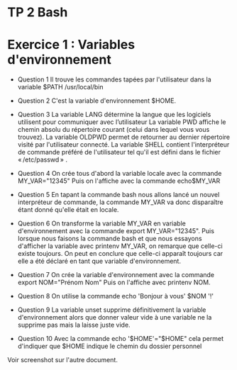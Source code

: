 ﻿# TP 2 Bash



# Exercice 1 : Variables d'environnement

 - Question 1 
	 Il trouve les commandes tapées par l'utilisateur dans la variable $PATH
	 /usr/local/bin
	 
 - Question 2 
	 C'est la variable d'environnement $HOME.
	 
 - Question 3 
	 La variable LANG détermine la langue que les logiciels utilisent pour communiquer avec l’utilisateur
	 La variable PWD affiche le chemin absolu du répertoire courant (celui dans lequel vous vous trouvez).
	 La variable OLDPWD permet de retourner au dernier répertoire visité par l'utilisateur connecté.
	 La variable SHELL contient l'interpréteur de commande préféré de l'utilisateur tel qu'il est défini dans le fichier « /etc/passwd » .
	 
 - Question 4 
	 On crée tous d'abord la variable locale avec la commande MY_VAR="12345"
	 Puis on l'affiche avec la commande echo$MY_VAR
	 
 - Question 5 
	 En tapant la commande bash nous allons lancé un nouvel interpréteur de commande, la commande MY_VAR va donc disparaître étant donné qu'elle était en locale.
	 
 - Question 6 
	 On transforme la variable MY_VAR en variable d'environnement avec la commande export MY_VAR="12345".
	 Puis lorsque nous faisons la commande bash et que nous essayons d'afficher la variable avec printenv MY_VAR, on remarque que celle-ci existe toujours. On peut en conclure que celle-ci apparaît toujours car elle a été déclaré en tant que variable d'environnement.
	 
 - Question 7
	 On crée la variable d'environnement avec la commande export NOM="Prénom Nom"
	 Puis on l'affiche avec printenv NOM.
	 
 - Question 8
	 On utilise la commande echo 'Bonjour à vous' $NOM '!'
	
 - Question 9
	La variable unset supprime définitivement la variable d'environnement alors que donner valeur vide à une variable ne la supprime pas mais la laisse juste vide.
	
 - Question 10
	Avec la commande echo '$HOME'="$HOME" cela permet d'indiquer que $HOME indique le chemin du dossier personnel
	
Voir screenshot sur l'autre document. 

